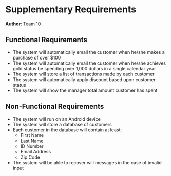 # Supplementary Requirements

**Author**: Team 10

## Functional Requirements
- The system will automatically email the customer when he/she makes a purchase of over $100
- The system will automatically email the customer when he/she achieves gold status be spending over 1,000 dollars in a single calendar year
- The system will store a list of transactions made by each customer
- The system will automatically apply discount based upon customer status
- The system will show the manager total amount customer has spent 

## Non-Functional Requirements
- The system will run on an Android device
- The system will store a database of customers
- Each customer in the database will contain at least:
	- First Name
	- Last Name
	- ID Number
	- Email Address
	- Zip Code
- The system will be able to recover will messages in the case of invalid input